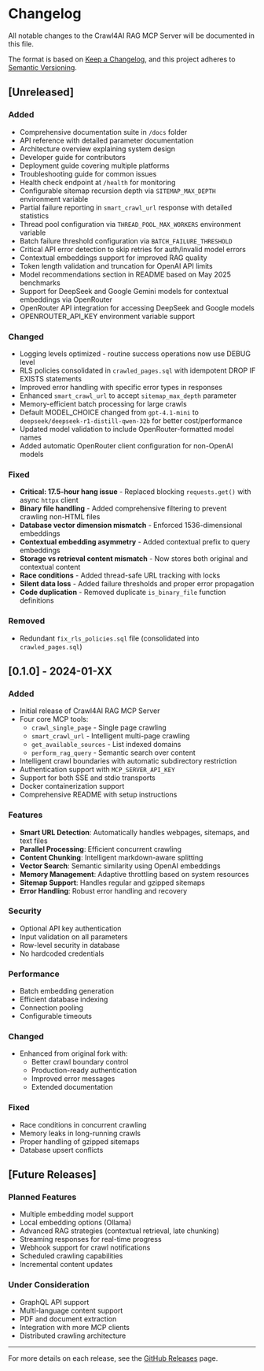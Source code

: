# Changelog

All notable changes to the Crawl4AI RAG MCP Server will be documented in this file.

The format is based on [Keep a Changelog](https://keepachangelog.com/en/1.0.0/),
and this project adheres to [Semantic Versioning](https://semver.org/spec/v2.0.0.html).

## [Unreleased]

### Added
- Comprehensive documentation suite in `/docs` folder
- API reference with detailed parameter documentation
- Architecture overview explaining system design
- Developer guide for contributors
- Deployment guide covering multiple platforms
- Troubleshooting guide for common issues
- Health check endpoint at `/health` for monitoring
- Configurable sitemap recursion depth via `SITEMAP_MAX_DEPTH` environment variable
- Partial failure reporting in `smart_crawl_url` response with detailed statistics
- Thread pool configuration via `THREAD_POOL_MAX_WORKERS` environment variable
- Batch failure threshold configuration via `BATCH_FAILURE_THRESHOLD`
- Critical API error detection to skip retries for auth/invalid model errors
- Contextual embeddings support for improved RAG quality
- Token length validation and truncation for OpenAI API limits
- Model recommendations section in README based on May 2025 benchmarks
- Support for DeepSeek and Google Gemini models for contextual embeddings via OpenRouter
- OpenRouter API integration for accessing DeepSeek and Google models
- OPENROUTER_API_KEY environment variable support

### Changed
- Logging levels optimized - routine success operations now use DEBUG level
- RLS policies consolidated in `crawled_pages.sql` with idempotent DROP IF EXISTS statements
- Improved error handling with specific error types in responses
- Enhanced `smart_crawl_url` to accept `sitemap_max_depth` parameter
- Memory-efficient batch processing for large crawls
- Default MODEL_CHOICE changed from `gpt-4.1-mini` to `deepseek/deepseek-r1-distill-qwen-32b` for better cost/performance
- Updated model validation to include OpenRouter-formatted model names
- Added automatic OpenRouter client configuration for non-OpenAI models

### Fixed
- **Critical: 17.5-hour hang issue** - Replaced blocking `requests.get()` with async `httpx` client
- **Binary file handling** - Added comprehensive filtering to prevent crawling non-HTML files
- **Database vector dimension mismatch** - Enforced 1536-dimensional embeddings
- **Contextual embedding asymmetry** - Added contextual prefix to query embeddings
- **Storage vs retrieval content mismatch** - Now stores both original and contextual content
- **Race conditions** - Added thread-safe URL tracking with locks
- **Silent data loss** - Added failure thresholds and proper error propagation
- **Code duplication** - Removed duplicate `is_binary_file` function definitions

### Removed
- Redundant `fix_rls_policies.sql` file (consolidated into `crawled_pages.sql`)

## [0.1.0] - 2024-01-XX

### Added
- Initial release of Crawl4AI RAG MCP Server
- Four core MCP tools:
  - `crawl_single_page` - Single page crawling
  - `smart_crawl_url` - Intelligent multi-page crawling
  - `get_available_sources` - List indexed domains
  - `perform_rag_query` - Semantic search over content
- Intelligent crawl boundaries with automatic subdirectory restriction
- Authentication support with `MCP_SERVER_API_KEY`
- Support for both SSE and stdio transports
- Docker containerization support
- Comprehensive README with setup instructions

### Features
- **Smart URL Detection**: Automatically handles webpages, sitemaps, and text files
- **Parallel Processing**: Efficient concurrent crawling
- **Content Chunking**: Intelligent markdown-aware splitting
- **Vector Search**: Semantic similarity using OpenAI embeddings
- **Memory Management**: Adaptive throttling based on system resources
- **Sitemap Support**: Handles regular and gzipped sitemaps
- **Error Handling**: Robust error handling and recovery

### Security
- Optional API key authentication
- Input validation on all parameters
- Row-level security in database
- No hardcoded credentials

### Performance
- Batch embedding generation
- Efficient database indexing
- Connection pooling
- Configurable timeouts

### Changed
- Enhanced from original fork with:
  - Better crawl boundary control
  - Production-ready authentication
  - Improved error messages
  - Extended documentation

### Fixed
- Race conditions in concurrent crawling
- Memory leaks in long-running crawls
- Proper handling of gzipped sitemaps
- Database upsert conflicts

## [Future Releases]

### Planned Features
- Multiple embedding model support
- Local embedding options (Ollama)
- Advanced RAG strategies (contextual retrieval, late chunking)
- Streaming responses for real-time progress
- Webhook support for crawl notifications
- Scheduled crawling capabilities
- Incremental content updates

### Under Consideration
- GraphQL API support
- Multi-language content support
- PDF and document extraction
- Integration with more MCP clients
- Distributed crawling architecture

---

For more details on each release, see the [GitHub Releases](https://github.com/coleam00/mcp-crawl4ai-rag/releases) page.